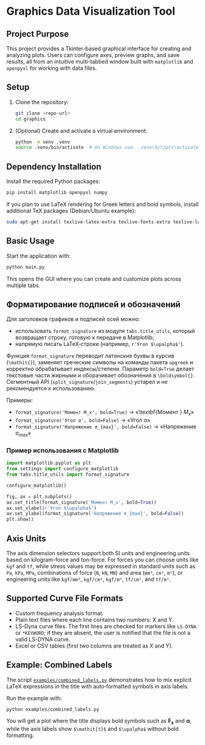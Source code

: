 # Graphics Data Visualization Tool

## Project Purpose
This project provides a Tkinter-based graphical interface for creating and analyzing plots. Users can configure axes, preview graphs, and save results, all from an intuitive multi-tabbed window built with `matplotlib` and `openpyxl` for working with data files.

## Setup
1. Clone the repository:
   ```bash
   git clone <repo-url>
   cd graphics
   ```
2. (Optional) Create and activate a virtual environment:
   ```bash
   python -m venv .venv
   source .venv/bin/activate  # On Windows use: .venv\Scripts\activate
   ```

## Dependency Installation
Install the required Python packages:
```bash
pip install matplotlib openpyxl numpy
```

If you plan to use LaTeX rendering for Greek letters and bold symbols,
install additional TeX packages (Debian/Ubuntu example):

```bash
sudo apt-get install texlive-latex-extra texlive-fonts-extra texlive-lang-cyrillic
```

## Basic Usage
Start the application with:
```bash
python main.py
```
This opens the GUI where you can create and customize plots across multiple tabs.

## Форматирование подписей и обозначений

Для заголовков графиков и подписей осей можно:

- использовать `format_signature` из модуля `tabs.title_utils`, который
  возвращает строку, готовую к передаче в Matplotlib;
- напрямую писать LaTeX‑строки (например, `r'Угол $\upalpha$'`).

Функция `format_signature` переводит латинские буквы в курсив
(`\mathit{}`), заменяет греческие символы на команды пакета `upgreek` и
корректно обрабатывает индексы/степени. Параметр `bold=True` делает
текстовые части жирными и оборачивает обозначения в `\boldsymbol{}`.
Сегментный API (`split_signature`/`join_segments`) устарел и не
рекомендуется к использованию.

Примеры:

- `format_signature('Момент M_x', bold=True)` → «\textbf{Момент }
  $\boldsymbol{\mathit{M}_{\mathit{x}}}$»
- `format_signature('Угол α', bold=False)` → «Угол $\upalpha$»
- `format_signature('Напряжение σ_{max}', bold=False)` →
  «Напряжение $\upsigma_{\mathit{max}}$»

### Пример использования с Matplotlib

```python
import matplotlib.pyplot as plt
from settings import configure_matplotlib
from tabs.title_utils import format_signature

configure_matplotlib()

fig, ax = plt.subplots()
ax.set_title(format_signature('Момент M_x', bold=True))
ax.set_xlabel(r'Угол $\upalpha$')
ax.set_ylabel(format_signature('Напряжение σ_{max}', bold=False))
plt.show()
```

## Axis Units
The axis dimension selectors support both SI units and engineering units based on kilogram-force and ton-force. For forces you can choose units like `kgf` and `tf`, while stress values may be expressed in standard units such as `Pa`, `kPa`, `MPa`, combinations of force (`N`, `kN`, `MN`) and area (`mm²`, `cm²`, `m²`), or engineering units like `kgf/mm²`, `kgf/cm²`, `kgf/m²`, `tf/cm²`, and `tf/m²`.

## Supported Curve File Formats
- Custom frequency analysis format.
- Plain text files where each line contains two numbers: X and Y.
- LS-Dyna curve files. The first lines are checked for markers like
  `LS-DYNA` or `*KEYWORD`; if they are absent, the user is notified that
  the file is not a valid LS-DYNA curve.
- Excel or CSV tables (first two columns are treated as X and Y).

## Example: Combined Labels

The script [`examples/combined_labels.py`](examples/combined_labels.py) demonstrates how to mix explicit LaTeX expressions in the title with auto‑formatted symbols in axis labels.

Run the example with:

```bash
python examples/combined_labels.py
```

You will get a plot where the title displays bold symbols such as $\boldsymbol{F_x}$ and $\boldsymbol{\upalpha}$, while the axis labels show `$\mathit{t}$` and `$\upalpha$` without bold formatting.
